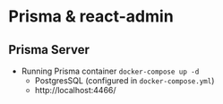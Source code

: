 # Prisma & react-admin

## Prisma Server

* Running Prisma container `docker-compose up -d`
  - PostgresSQL (configured in `docker-compose.yml`)
  - http://localhost:4466/